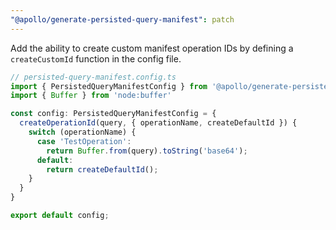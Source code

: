 ```yaml
---
"@apollo/generate-persisted-query-manifest": patch
---
```


Add the ability to create custom manifest operation IDs by defining a `createCustomId` function in the config file.

```ts
// persisted-query-manifest.config.ts
import { PersistedQueryManifestConfig } from '@apollo/generate-persisted-query-manifest';
import { Buffer } from 'node:buffer'

const config: PersistedQueryManifestConfig = {
  createOperationId(query, { operationName, createDefaultId }) {
    switch (operationName) {
      case 'TestOperation':
        return Buffer.from(query).toString('base64');
      default:
        return createDefaultId();
    }
  }
}

export default config;
```
